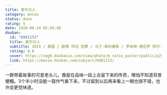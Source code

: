 ```yaml
---
title: 爱尔兰人
category: movie
status: done
rating: 5
date: 2020-08-24 05:56:48
douban:
  id: "6981153"
  title: 爱尔兰人
  subtitle: 2019 / 美国 / 剧情 传记 犯罪 / 马丁·斯科塞斯 / 罗伯特·德尼罗 阿尔·帕西诺
  rating: 8.8
  cover: https://img9.doubanio.com/view/photo/m_ratio_poster/public/p2568902055.jpg
  link: https://movie.douban.com/subject/6981153/
---
```


一群带着故事的可爱老头儿，像是在品味一段上古留下来的传奇，哪怕不知道背景梗概。3个半小时没能一鼓作气看下来，不过留到以后再来看上一眼也很不错，也许会更觉味道。